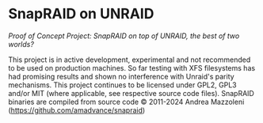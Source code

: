 SnapRAID on UNRAID
================
_Proof of Concept Project: SnapRAID on top of UNRAID, the best of two worlds?_

This project is in active development, experimental and not recommended to be used on production machines. So far testing with XFS filesystems has had promising results and shown no interference with Unraid's parity mechanisms. This project continues to be licensed under GPL2, GPL3 and/or MIT (where applicable, see respective source code files). SnapRAID binaries are compiled from source code © 2011-2024 Andrea Mazzoleni (https://github.com/amadvance/snapraid)
